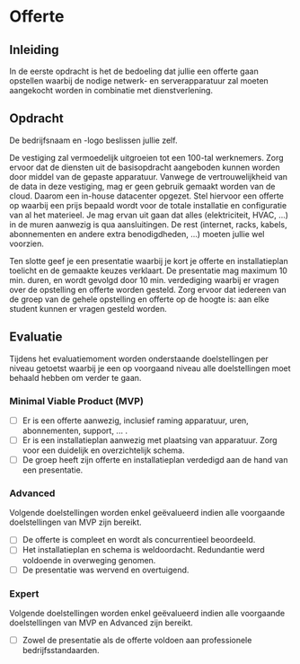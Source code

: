 # Offerte

## Inleiding

In de eerste opdracht is het de bedoeling dat jullie een offerte gaan opstellen waarbij de nodige netwerk- en serverapparatuur zal moeten aangekocht worden in combinatie met dienstverlening.

## Opdracht

De bedrijfsnaam en -logo beslissen jullie zelf.

De vestiging zal vermoedelijk uitgroeien tot een 100-tal werknemers.
Zorg ervoor dat de diensten uit de basisopdracht aangeboden kunnen worden door middel van de gepaste apparatuur. Vanwege de vertrouwelijkheid van de data in deze vestiging, mag er geen gebruik gemaakt worden van de cloud. Daarom een in-house datacenter opgezet. Stel hiervoor een offerte op waarbij een prijs bepaald wordt voor de totale installatie en configuratie van al het materieel. Je mag ervan uit gaan dat alles (elektriciteit, HVAC, ...) in de muren aanwezig is qua aansluitingen. De rest (internet, racks, kabels, abonnementen en andere extra benodigdheden, ...) moeten jullie wel voorzien.

Ten slotte geef je een presentatie waarbij je kort je offerte en installatieplan toelicht en de gemaakte keuzes verklaart. De presentatie mag maximum 10 min. duren, en wordt gevolgd door 10 min. verdediging waarbij er vragen over de opstelling en offerte worden gesteld. Zorg ervoor dat iedereen van de groep van de gehele opstelling en offerte op de hoogte is: aan elke student kunnen er vragen gesteld worden.

## Evaluatie

Tijdens het evaluatiemoment worden onderstaande doelstellingen per niveau getoetst waarbij je een op voorgaand niveau alle doelstellingen moet behaald hebben om verder te gaan.

### Minimal Viable Product (MVP)

- [ ] Er is een offerte aanwezig, inclusief raming apparatuur, uren, abonnementen, support, ... .
- [ ] Er is een installatieplan aanwezig met plaatsing van apparatuur. Zorg voor een duidelijk en overzichtelijk schema.
- [ ] De groep heeft zijn offerte en installatieplan verdedigd aan de hand van een presentatie.

### Advanced

Volgende doelstellingen worden enkel geëvalueerd indien alle voorgaande doelstellingen van MVP zijn bereikt.

- [ ] De offerte is compleet en wordt als concurrentieel beoordeeld.
- [ ] Het installatieplan en schema is weldoordacht. Redundantie werd voldoende in overweging genomen.
- [ ] De presentatie was wervend en overtuigend.

### Expert

Volgende doelstellingen worden enkel geëvalueerd indien alle voorgaande doelstellingen van MVP en Advanced zijn bereikt.

- [ ] Zowel de presentatie als de offerte voldoen aan professionele bedrijfsstandaarden.

